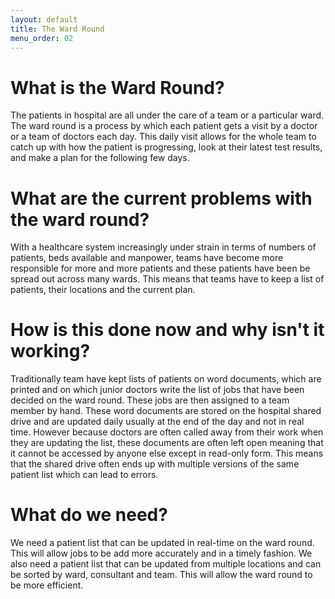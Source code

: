 ```yaml
---
layout: default
title: The Ward Round
menu_order: 02
---
```

# What is the Ward Round?

The patients in hospital are all under the care of a team or a particular ward. The ward round is a process by which each patient gets a  visit by a doctor or a team of doctors each day. This daily visit allows for the whole team to catch up with how the patient is progressing, look at their latest test results, and make a plan for the following few days.  

# What are the current problems with the ward round?

With a healthcare system increasingly under strain in terms of numbers of patients, beds available and manpower, teams have become more responsible for more and more patients and these patients have been be spread out across many wards. This means that teams have to keep a list of patients, their locations and the current plan.

# How is this done now and why isn't it working?

Traditionally team have kept lists of patients on word documents, which are printed and on which junior doctors write the list of jobs that have been decided on the ward round. These jobs are then assigned to a team member by hand. These word documents are stored on the hospital shared drive and are updated daily usually at the end of the day and not in real time. However because doctors are often called away from their work when they are updating the list, these documents are often left open meaning that it cannot be accessed by anyone else except in read-only form. This means that the shared drive often ends up with multiple versions of the same patient list which can lead to errors.

# What do we need?

We need a patient list that can be updated in real-time on the ward round. This will allow jobs to be add more accurately and in a timely fashion. We also need a patient list that can be updated from multiple locations and can be sorted by ward, consultant and team. This will allow the ward round to be more efficient.
